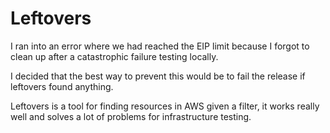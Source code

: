 # Leftovers

I ran into an error where we had reached the EIP limit because I forgot to clean up after a catastrophic failure testing locally.

I decided that the best way to prevent this would be to fail the release if leftovers found anything.

Leftovers is a tool for finding resources in AWS given a filter, it works really well and solves a lot of problems for infrastructure testing.
